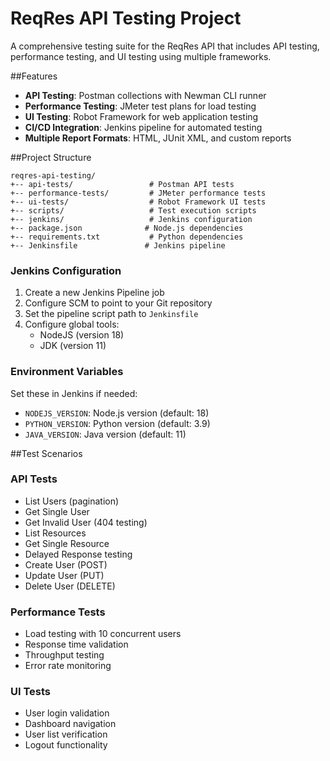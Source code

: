 # ReqRes API Testing Project

A comprehensive testing suite for the ReqRes API that includes API testing, performance testing, and UI testing using multiple frameworks.

##Features

- **API Testing**: Postman collections with Newman CLI runner
- **Performance Testing**: JMeter test plans for load testing
- **UI Testing**: Robot Framework for web application testing
- **CI/CD Integration**: Jenkins pipeline for automated testing
- **Multiple Report Formats**: HTML, JUnit XML, and custom reports

##Project Structure

```
reqres-api-testing/
+-- api-tests/                 # Postman API tests
+-- performance-tests/         # JMeter performance tests
+-- ui-tests/                  # Robot Framework UI tests
+-- scripts/                   # Test execution scripts
+-- jenkins/                   # Jenkins configuration
+-- package.json              # Node.js dependencies
+-- requirements.txt           # Python dependencies
+-- Jenkinsfile               # Jenkins pipeline
```


### Jenkins Configuration
1. Create a new Jenkins Pipeline job
2. Configure SCM to point to your Git repository
3. Set the pipeline script path to `Jenkinsfile`
4. Configure global tools:
   - NodeJS (version 18)
   - JDK (version 11)

### Environment Variables
Set these in Jenkins if needed:
- `NODEJS_VERSION`: Node.js version (default: 18)
- `PYTHON_VERSION`: Python version (default: 3.9)
- `JAVA_VERSION`: Java version (default: 11)


##Test Scenarios

### API Tests
- List Users (pagination)
- Get Single User
- Get Invalid User (404 testing)
- List Resources
- Get Single Resource
- Delayed Response testing
- Create User (POST)
- Update User (PUT)
- Delete User (DELETE)

### Performance Tests
- Load testing with 10 concurrent users
- Response time validation
- Throughput testing
- Error rate monitoring

### UI Tests
- User login validation
- Dashboard navigation
- User list verification
- Logout functionality


